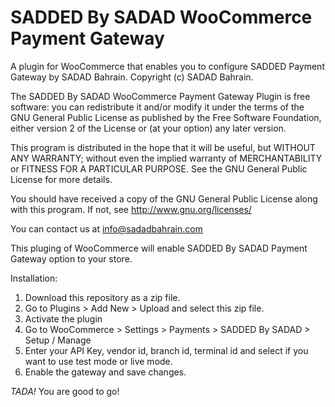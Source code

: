 # SADDED By SADAD WooCommerce Payment Gateway

A plugin for WooCommerce that enables you to configure SADDED Payment Gateway by SADAD Bahrain.
Copyright (c) SADAD Bahrain.

The SADDED By SADAD WooCommerce Payment Gateway Plugin is free software: you can redistribute it and/or modify it under the terms of the GNU General Public License as published by the Free Software Foundation, either version 2 of the License or (at your option) any later version.

This program is distributed in the hope that it will be useful, but WITHOUT ANY WARRANTY; without even the implied warranty of MERCHANTABILITY or FITNESS FOR A PARTICULAR PURPOSE. See the GNU General Public License for more details.

You should have received a copy of the GNU General Public License along with this program. If not, see <http://www.gnu.org/licenses/>

You can contact us at info@sadadbahrain.com

This pluging of WooCommerce will enable SADDED By SADAD Payment Gateway option to your store.

Installation:
1. Download this repository as a zip file.
2. Go to Plugins > Add New > Upload and select this zip file.
3. Activate the plugin
4. Go to WooCommerce > Settings > Payments > SADDED By SADAD > Setup / Manage
5. Enter your API Key, vendor id, branch id, terminal id and select if you want to use test mode or live mode.
6. Enable the gateway and save changes.

*TADA!* You are good to go!
